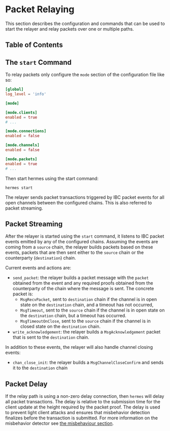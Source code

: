 # Packet Relaying

This section describes the configuration and commands that can be used to start the relayer and relay packets over one or multiple paths.

## Table of Contents

<!-- toc -->

## The `start` Command

To relay packets only configure the `mode` section of the configuration file like so:
```toml
[global]
log_level = 'info'

[mode]

[mode.clients]
enabled = true
# ...

[mode.connections]
enabled = false

[mode.channels]
enabled = false

[mode.packets]
enabled = true
# ...
```

Then start hermes using the start command:

```shell
hermes start
```

The relayer sends packet transactions triggered by IBC packet events for all open channels between the configured chains.
This is also referred to packet streaming.

## Packet Streaming

After the relayer is started using the `start` command, it listens to IBC packet events emitted by any of
the configured chains. Assuming the events are coming from a `source` chain, the relayer builds packets
based on these events, packets that are then sent either to the `source` chain or the counterparty (`destination`) chain.

Current events and actions are:

- `send_packet`: the relayer builds a packet message with the `packet` obtained from the event and any required proofs obtained from the counterparty of the chain where the message is sent. The concrete packet is:
  - `MsgRecvPacket`, sent to `destination` chain if the channel is in open state on the `destination` chain, and a timeout has not occurred,
  - `MsgTimeout`, sent to the `source` chain if the channel is in open state on the `destination` chain, but a timeout has occurred.
  - `MsgTimeoutOnClose`, sent to the `source` chain if the channel is in closed state on the `destination` chain.
- `write_acknowledgement`: the relayer builds a `MsgAcknowledgement` packet that is sent to the `destination` chain.

In addition to these events, the relayer will also handle channel closing events:
- `chan_close_init`: the relayer builds a `MsgChannelCloseConfirm` and sends it to the `destination` chain

## Packet Delay

If the relay path is using a non-zero delay connection, then `hermes` will delay all packet transactions. The delay is relative to the submission time for the client update at the height required by the packet proof.
The delay is used to prevent light client attacks and ensures that misbehavior detection finalizes before the transaction is submitted.
For more information on the misbehavior detector see [the misbehaviour section](../misbehaviour/index.md#monitoring-misbehaviour-and-evidence-submission).

